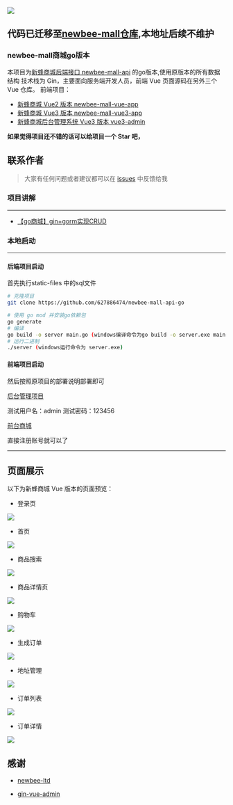 ![](static-files/newbee-mall.png)

## 代码已迁移至[newbee-mall仓库](https://github.com/newbee-ltd/newbee-mall-api-go),本地址后续不维护
### newbee-mall商城go版本

本项目为[新蜂商城后端接口 newbee-mall-api](https://github.com/newbee-ltd/newbee-mall-api) 的go版本,使用原版本的所有数据结构 
技术栈为 Gin，主要面向服务端开发人员，前端 Vue 页面源码在另外三个 Vue 仓库。
前端项目：
- [新蜂商城 Vue2 版本 newbee-mall-vue-app](https://github.com/newbee-ltd/newbee-mall-vue-app)
- [新蜂商城 Vue3 版本 newbee-mall-vue3-app](https://github.com/newbee-ltd/newbee-mall-vue3-app)
- [新蜂商城后台管理系统 Vue3 版本 vue3-admin](https://github.com/newbee-ltd/vue3-admin)

**如果觉得项目还不错的话可以给项目一个 Star 吧，**
## 联系作者

> 大家有任何问题或者建议都可以在 [issues](https://github.com/627886474/newbee-mall-api-go/issues) 中反馈给我

### 项目讲解
-- --
- [【go商城】gin+gorm实现CRUD](https://blog.csdn.net/zxc19854/article/details/125267635)

### 本地启动
-- --
#### 后端项目启动
首先执行static-files 中的sql文件

```bash
# 克隆项目
git clone https://github.com/627886474/newbee-mall-api-go

# 使用 go mod 并安装go依赖包
go generate
# 编译 
go build -o server main.go (windows编译命令为go build -o server.exe main.go )
# 运行二进制
./server (windows运行命令为 server.exe)
```
#### 前端项目启动

然后按照原项目的部署说明部署即可

[后台管理项目](https://github.com/newbee-ltd/vue3-admin)

测试用户名：admin  测试密码：123456


[前台商城](https://github.com/newbee-ltd/newbee-mall-vue3-app)

直接注册账号就可以了
-- --


## 页面展示

以下为新蜂商城 Vue 版本的页面预览：

- 登录页

![](static-files/登录.png)

- 首页

![](static-files/首页.png)

- 商品搜索

![](static-files/商品搜索.png)

- 商品详情页

![](static-files/详情页.png)

- 购物车

![](static-files/购物车.png)

- 生成订单

![](static-files/生成订单.png)

- 地址管理

![](static-files/地址管理.png)

- 订单列表

![](static-files/订单列表.png)

- 订单详情

![](static-files/订单详情.png)

## 感谢
- [newbee-ltd](https://github.com/newbee-ltd)

- [gin-vue-admin](https://github.com/flipped-aurora/gin-vue-admin)

